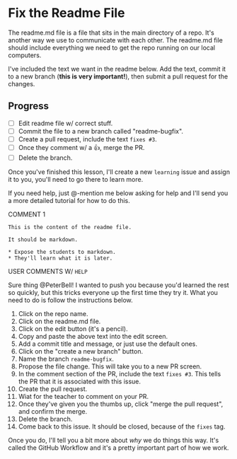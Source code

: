 # Fix the Readme File

The readme.md file is a file that sits in the main directory of a repo. It's another way we use to communicate with each other. The readme.md file should include everything we need to get the repo running on our local computers. 

I've included the text we want in the readme below. Add the text, commit it to a new branch (**this is very important!**), then submit a pull request for the changes.

## Progress

- [ ] Edit readme file w/ correct stuff.
- [ ] Commit the file to a new branch called "readme-bugfix".
- [ ] Create a pull request, include the text `fixes #3`.
- [ ] Once they comment w/ a :+1:, merge the PR.
- [ ] Delete the branch.

Once you've finished this lesson, I'll create a new `learning` issue and assign it to you, you'll need to go there to learn more.

If you need help, just @-mention me below asking for help and I'll send you a more detailed tutorial for how to do this. 

COMMENT 1

```
This is the content of the readme file.

It should be markdown.

* Expose the students to markdown.
* They'll learn what it is later.
```


USER COMMENTS W/ `HELP`

Sure thing @PeterBell! I wanted to push you because you'd learned the rest so quickly, but this tricks everyone up the first time they try it. What you need to do is follow the instructions below.

1. Click on the repo name.
2. Click on the readme.md file.
3. Click on the edit button (it's a pencil).
4. Copy and paste the above text into the edit screen.
5. Add a commit title and message, or just use the default ones.
6. Click on the "create a new branch" button.
7. Name the branch `readme-bugfix`.
8. Propose the file change. This will take you to a new PR screen.
9. In the comment section of the PR, include the text `fixes #3`. This tells the PR that it is associated with this issue.
10. Create the pull request.
11. Wiat for the teacher to comment on your PR. 
12. Once they've given you the thumbs up, click "merge the pull request", and confirm the merge.
13. Delete the branch.
14. Come back to this issue. It should be closed, because of the `fixes` tag.

Once you do, I'll tell you a bit more about _why_ we do things this way. It's called the GitHub Workflow and it's a pretty important part of how we work.
